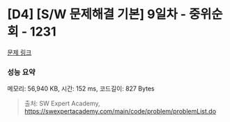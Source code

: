 # [D4] [S/W 문제해결 기본] 9일차 - 중위순회 - 1231 

[문제 링크](https://swexpertacademy.com/main/code/problem/problemDetail.do?contestProbId=AV140YnqAIECFAYD) 

### 성능 요약

메모리: 56,940 KB, 시간: 152 ms, 코드길이: 827 Bytes



> 출처: SW Expert Academy, https://swexpertacademy.com/main/code/problem/problemList.do